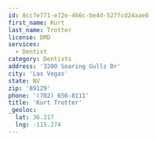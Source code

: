 ```yaml
---
id: 8cc7e771-e72e-466c-be4d-527fcd24aae6
first_name: Kurt
last_name: Trotter
license: DMD
services:
  - Dentist
category: Dentists
address: '3200 Soaring Gulls Dr'
city: 'Las Vegas'
state: NV
zip: '89129'
phone: '(702) 656-8111'
title: 'Kurt Trotter'
_geoloc:
  lat: 36.217
  lng: -115.274
---
```

